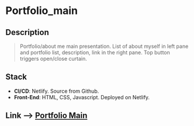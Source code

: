 # Portfolio_main
## Description
> Portfolio/about me main presentation. List of about myself in left pane and portfolio list, description, link in the right pane. Top button triggers open/close curtain.

## Stack
* **CI/CD**:  Netlify. Source from Github.
* **Front-End**: HTML, CSS, Javascript. Deployed on Netlify.


## Link --> [Portfolio Main](https://jason-portfolio-main.netlify.app/?target=_blank)

   
